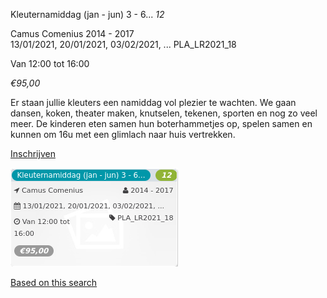 Kleuternamiddag (jan - jun) 3 - 6... *12*

Camus Comenius 2014 - 2017  
13/01/2021, 20/01/2021, 03/02/2021, ... PLA\_LR2021\_18  

Van 12:00 tot 16:00

*€95,00*

  

  

Er staan jullie kleuters een namiddag vol plezier te wachten. We gaan dansen, koken, theater maken, knutselen, tekenen, sporten en nog zo veel meer. De kinderen eten samen hun boterhammetjes op, spelen samen en kunnen om 16u met een glimlach naar huis vertrekken.

[Inschrijven](https://tickets.vgc.be/activity/subscribe/PLA_LR2021_18)

![](57677.png)

[Based on this search](https://tickets.vgc.be/activity/index?&vrijeplaatsen=1&Age%5B%5D=3%2C4&entity=286)